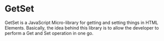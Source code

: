 # GetSet
GetSet is a JavaScript Micro-library for getting and setting things in HTML Elements. Basically, the idea behind this library is to allow the developer to perform a Get and Set operation in one go.